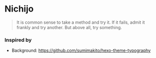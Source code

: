 # Nichijo

> It is common sense to take a method and try it. If it fails, admit it frankly and try another. But above all, try something.

### Inspired by

- Background: https://github.com/sumimakito/hexo-theme-typography
